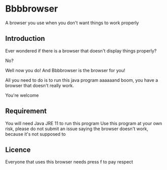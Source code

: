 # Bbbbrowser
A browser you use when you don't want things to work properly

## Introduction
Ever wondered if there is a browser that doesn't display things properly?

No?

Well now you do! And Bbbbrowser is the browser for you!

All you need to do is to run this java program aaaaaand boom, you have a browser that doesn't really work.

You're welcome

## Requirement
You will need Java JRE 11 to run this program
Use this program at your own risk, please do not submit an issue saying the browser doesn't work, because it's not supposed to

## Licence
Everyone that uses this browser needs press f to pay respect
